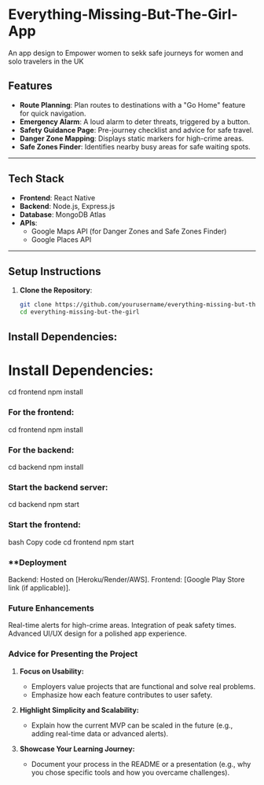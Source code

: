 # Everything-Missing-But-The-Girl-App
An app design to Empower women to sekk safe journeys for women and solo travelers in the UK

## **Features**

- **Route Planning**: Plan routes to destinations with a "Go Home" feature for quick navigation.
- **Emergency Alarm**: A loud alarm to deter threats, triggered by a button.
- **Safety Guidance Page**: Pre-journey checklist and advice for safe travel.
- **Danger Zone Mapping**: Displays static markers for high-crime areas.
- **Safe Zones Finder**: Identifies nearby busy areas for safe waiting spots.

---

## **Tech Stack**

- **Frontend**: React Native
- **Backend**: Node.js, Express.js
- **Database**: MongoDB Atlas
- **APIs**:
  - Google Maps API (for Danger Zones and Safe Zones Finder)
  - Google Places API

---
## **Setup Instructions**

1. **Clone the Repository**:
   ```bash
   git clone https://github.com/yourusername/everything-missing-but-the-girl.git
   cd everything-missing-but-the-girl

## **Install Dependencies:**

# Install Dependencies:
cd frontend
npm install

### **For the frontend:**
cd frontend
npm install

### **For the backend:**
cd backend
npm install

### **Start the backend server:**

cd backend
npm start

### **Start the frontend:**
bash
Copy code
cd frontend
npm start

### **Deployment
Backend: Hosted on [Heroku/Render/AWS].
Frontend: [Google Play Store link (if applicable)].

### **Future Enhancements**
Real-time alerts for high-crime areas.
Integration of peak safety times.
Advanced UI/UX design for a polished app experience.



### **Advice for Presenting the Project**
1. **Focus on Usability:**
   - Employers value projects that are functional and solve real problems.
   - Emphasize how each feature contributes to user safety.

2. **Highlight Simplicity and Scalability:**
   - Explain how the current MVP can be scaled in the future (e.g., adding real-time data or advanced alerts).

3. **Showcase Your Learning Journey:**
   - Document your process in the README or a presentation (e.g., why you chose specific tools and how you overcame challenges).




